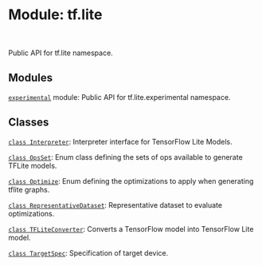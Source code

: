 <div itemscope itemtype="http://developers.google.com/ReferenceObject">
<meta itemprop="name" content="tf.lite" />
<meta itemprop="path" content="Stable" />
</div>

# Module: tf.lite


<table class="tfo-notebook-buttons tfo-api" align="left">
</table>



Public API for tf.lite namespace.



## Modules

[`experimental`](../tf/lite/experimental.md) module: Public API for tf.lite.experimental namespace.

## Classes

[`class Interpreter`](../tf/lite/Interpreter.md): Interpreter interface for TensorFlow Lite Models.

[`class OpsSet`](../tf/lite/OpsSet.md): Enum class defining the sets of ops available to generate TFLite models.

[`class Optimize`](../tf/lite/Optimize.md): Enum defining the optimizations to apply when generating tflite graphs.

[`class RepresentativeDataset`](../tf/lite/RepresentativeDataset.md): Representative dataset to evaluate optimizations.

[`class TFLiteConverter`](../tf/lite/TFLiteConverter.md): Converts a TensorFlow model into TensorFlow Lite model.

[`class TargetSpec`](../tf/lite/TargetSpec.md): Specification of target device.



